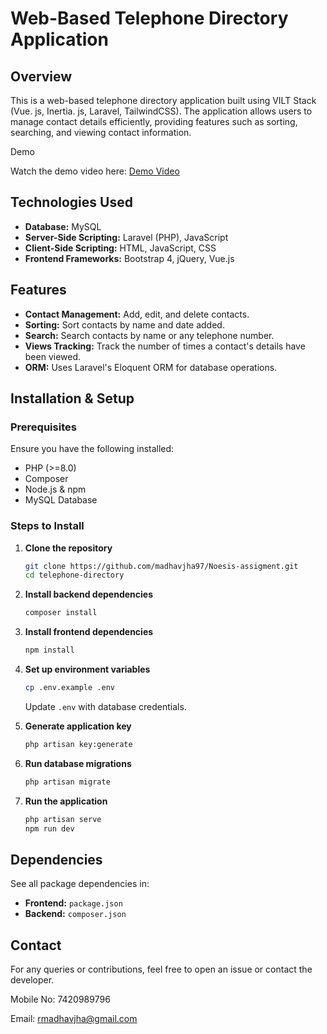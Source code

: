 # Web-Based Telephone Directory Application

## Overview

This is a web-based telephone directory application built using VILT Stack (Vue. js, Inertia. js, Laravel, TailwindCSS). The application allows users to manage contact details efficiently, providing features such as sorting, searching, and viewing contact information.

Demo

Watch the demo video here: [Demo Video]()

## Technologies Used

- **Database:** MySQL
- **Server-Side Scripting:** Laravel (PHP), JavaScript
- **Client-Side Scripting:** HTML, JavaScript, CSS
- **Frontend Frameworks:** Bootstrap 4, jQuery, Vue.js

## Features

- **Contact Management:** Add, edit, and delete contacts.
- **Sorting:** Sort contacts by name and date added.
- **Search:** Search contacts by name or any telephone number.
- **Views Tracking:** Track the number of times a contact's details have been viewed.
- **ORM:** Uses Laravel's Eloquent ORM for database operations.

## Installation & Setup

### Prerequisites

Ensure you have the following installed:

- PHP (>=8.0)
- Composer
- Node.js & npm
- MySQL Database

### Steps to Install

1. **Clone the repository**

   ```bash
   git clone https://github.com/madhavjha97/Noesis-assigment.git
   cd telephone-directory
   ```

2. **Install backend dependencies**

   ```bash
   composer install
   ```

3. **Install frontend dependencies**

   ```bash
   npm install
   ```

4. **Set up environment variables**

   ```bash
   cp .env.example .env
   ```

   Update `.env` with database credentials.

5. **Generate application key**

   ```bash
   php artisan key:generate
   ```

6. **Run database migrations**

   ```bash
   php artisan migrate
   ```

7. **Run the application**

   ```bash
   php artisan serve
   npm run dev
   ```

## Dependencies

See all package dependencies in:

- **Frontend:** `package.json`
- **Backend:** `composer.json`



## Contact

For any queries or contributions, feel free to open an issue or contact the developer.

Mobile No: 7420989796

Email: [rmadhavjha@gmail.com](mailto\:rmadhavjha@gmail.com)
